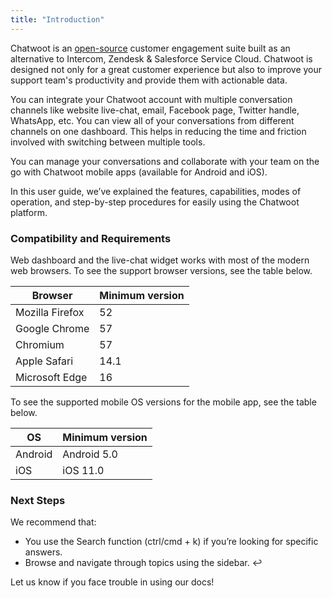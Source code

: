 ```yaml
---
title: "Introduction"
---
```


Chatwoot is an [open-source](https://opensource.com/resources/what-open-source) customer engagement suite built as an alternative to Intercom, Zendesk & Salesforce Service Cloud. Chatwoot is designed not only for a great customer experience but also to improve your support team's productivity and provide them with actionable data.

You can integrate your Chatwoot account with multiple conversation channels like website live-chat, email, Facebook page, Twitter handle, WhatsApp, etc. You can view all of your conversations from different channels on one dashboard. This helps in reducing the time and friction involved with switching between multiple tools. 

You can manage your conversations and collaborate with your team on the go with Chatwoot mobile apps (available for Android and iOS).

In this user guide, we’ve explained the features, capabilities, modes of operation, and step-by-step procedures for easily using the Chatwoot platform.


### Compatibility and Requirements

Web dashboard and the live-chat widget works with most of the modern web browsers. To see the support browser versions, see the table below.

| Browser         | Minimum version |
| --------------- | --------------- |
| Mozilla Firefox | 52              |
| Google Chrome   | 57              |
| Chromium        | 57              |
| Apple Safari    | 14.1            |
| Microsoft Edge  | 16              |

To see the supported mobile OS versions for the mobile app, see the table below.

| OS      | Minimum version |
| ------- | --------------- |
| Android | Android 5.0     |
| iOS     | iOS 11.0        |


### Next Steps

We recommend that:

- You use the Search function (ctrl/cmd + k) if you’re looking for specific answers.
- Browse and navigate through topics using the sidebar. ↩

Let us know if you face trouble in using our docs!
